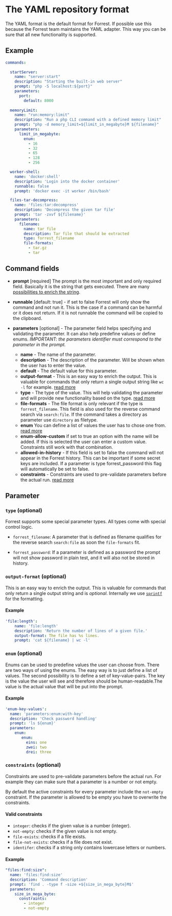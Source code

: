 # The YAML repository format

The YAML format is the default format for Forrest. If possible use this because the Forrest team maintains the YAML adapter. This way you can be sure that all new functionality is supported.

## Example

```yaml
commands:
  
  startServer:
    name: "server:start"
    description: "Starting the built-in web server"
    prompt: "php -S localhost:${port}"
    parameters:
      port:
        default: 8000
    
  memoryLimit:
    name: "run:memory:limit"
    description: "Run a php CLI command with a defined memory limit"
    prompt: "php -d memory_limit=${limit_in_megabyte}M ${filename}"
    parameters:
      limit_in_megabyte:
        enum:
          - 16
          - 32
          - 65
          - 128
          - 256

  worker-shell:
    name: 'docker:shell'
    description: 'Login into the docker container'
    runnable: false
    prompt: 'docker exec -it worker /bin/bash'

  files-tar-decompress:
    name: 'files:tar:decompress'
    description: 'Decompress the given tar file'
    prompt: 'tar -zxvf ${filename}'
    parameters:
      filename:
        name: tar file
        description: Tar file that should be extracted
        type: forrest_filename
        file-formats:
          - tar.gz
          - tar
```

## Command fields

- **prompt** [required] The prompt is the most important and only required field. Basically it is the string that gets executed. There are many [possibilities to enrich the string](prompt.md). 


- **runnable** [default: true] - if set to false Forrest will only show the command and not run it. This is the case if a command can be harmful or it does not return. If it is not runnable the command will be copied to the clipboard. 


- **parameters** [optional] - The parameter field helps specifying and validating the parameter. It can also help predefine values or define enums. *IMPORTANT: the parameters identifier must correspond to the parameter in the prompt.*
  - **name** - The name of the parameter.
  - **description** - The description of the parameter. Will be shown when the user has to enter the value.
  - **default** - The default value for this parameter.
  - **output-format** -  This is an easy way to enrich the output. This is valuable for commands that only return a single output string like `wc -l` for example. [read more](#output-format--optional-)
  - **type** - The type of the value. This will help validating the parameter and will provide new functionality based on the type. [read more](#type--optional-)
  - **file-formats** - The file format is only relevant if the type is `forrest_filename`. This field is also used for the reverse command search via `search:file`. If the command takes a directory as parameter use `directory` as filetype.
  - **enum** You can define a list of values the user has to chose one from. [read more](#enum--optional-)
  - **enum-allow-custom** if set to true an option with the name <custom value> will be added. If this is selected the user can enter a custom value. Constraints still work with that combination.
  - **allowed-in-history** - If this field is set to false the command will not appear in the Forrest history. This can be important if some secret keys are included. If a parameter is type forrest_password this flag will automatically be set to false. 
  - **constraints** - Constraints are used to pre-validate parameters before the actual run. [read more](#constraints--optional-)

## Parameter

### `type` (optional)

Forrest supports some special parameter types. All types come with special control logic. 

- `forrest_filename`: A parameter that is defined as filename qualifies for the reverse search `search:file` as soon the `file-formats` fit.


- `forrest_password`: If a parameter is defined as a password the prompt will not show password in plain test, and it will also not be stored in history. 

### `output-format` (optional)

This is an easy way to enrich the output. This is valuable for commands that only return a single output string and is *optional*. Internally we use [`sprintf`](https://www.php.net/manual/en/function.sprintf.php) for the formatting. 

#### Example
```yaml
'file:length':
    name: 'file:length'
    description: 'Return the number of lines of a given file.'
    output-format: The file has %s lines.
    prompt: 'cat ${filename} | wc -l'
```

### `enum` (optional)

Enums can be used to predefine values the user can choose from. There are two ways of using the enums. The easy way is to just define a list of values. The second possibility is to define a set of key-value-pairs. The key is the value the user will see and therefore should be human-readable.The value is the actual value that will be put into the prompt.

#### Example
 ```yaml
'enum-key-values':
   name: 'parameters:enum:with-key'
   description: 'Check password handling'
   prompt: 'ls ${enum}'
   parameters:
     enum:
        enum:
          eins: one
          zwei: two
          drei: three
```
### `constraints` (optional)

Constraints are used to pre-validate parameters before the actual run. For example they can make sure that a parameter is a number or not empty.

By default the active constraints for every parameter include the `not-empty` constraint. If the parameter is allowed to be empty you have to overwrite the constraints.

#### Valid constraints

- `integer`: checks if the given value is a number (integer).
- `not-empty`: checks if the given value is not empty.
- `file-exists`: checks if a file exists.
- `file-not-exists`: checks if a file does not exist.
- `identifer`: checks if a string only contains lowercase letters or numbers.

#### Example

```yaml
"files:find:size":
  name: 'files:find:size'
  description: 'Command description'
  prompt: 'find . -type f -size +${size_in_mega_byte}M$'
  parameters:
    size_in_mega_byte:
      constraints:
        - integer
        - not-empty
```
